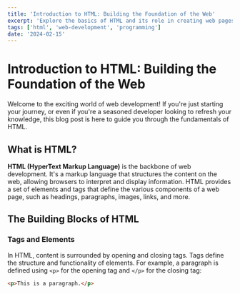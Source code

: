 ```yaml
---
title: 'Introduction to HTML: Building the Foundation of the Web'
excerpt: 'Explore the basics of HTML and its role in creating web pages.'
tags: ['html', 'web-development', 'programming']
date: '2024-02-15'
---
```


# Introduction to HTML: Building the Foundation of the Web

Welcome to the exciting world of web development! If you're just starting your journey, or even if you're a seasoned developer looking to refresh your knowledge, this blog post is here to guide you through the fundamentals of HTML.

## What is HTML?

**HTML (HyperText Markup Language)** is the backbone of web development. It's a markup language that structures the content on the web, allowing browsers to interpret and display information. HTML provides a set of elements and tags that define the various components of a web page, such as headings, paragraphs, images, links, and more.

## The Building Blocks of HTML

### Tags and Elements

In HTML, content is surrounded by opening and closing tags. Tags define the structure and functionality of elements. For example, a paragraph is defined using `<p>` for the opening tag and `</p>` for the closing tag:

```html
<p>This is a paragraph.</p>
